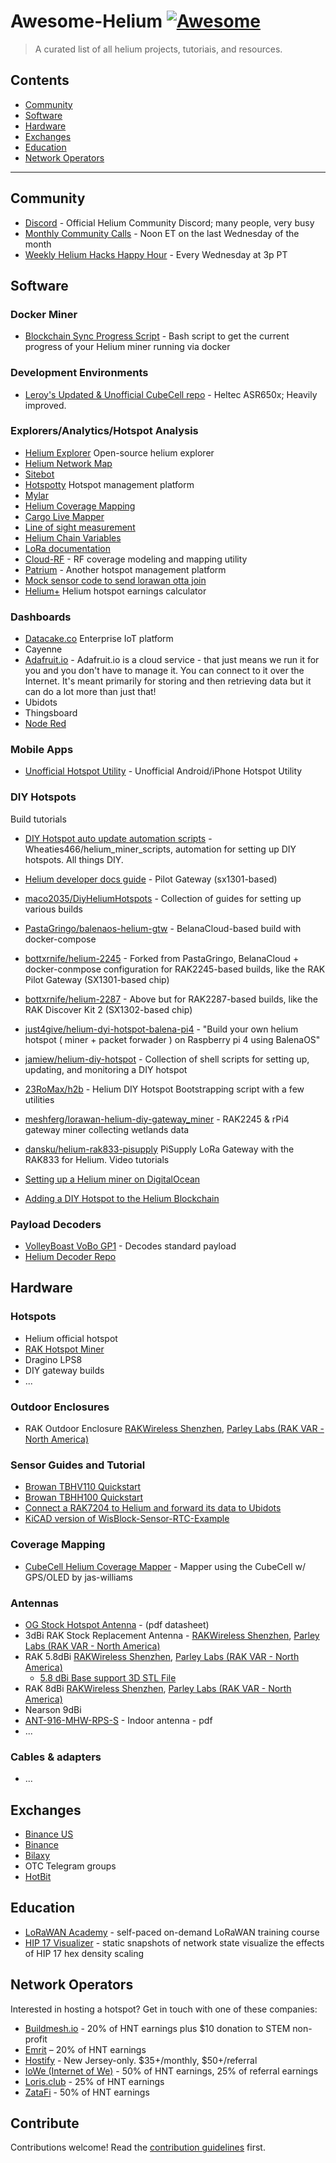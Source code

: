 # Awesome-Helium [![Awesome](https://awesome.re/badge.svg)](https://awesome.re)

> A curated list of all helium projects, tutoriais, and resources.


## Contents

- [Community](#community)
- [Software](#software)
- [Hardware](#hardware)
- [Exchanges](#exchanges)
- [Education](#education)
- [Network Operators](#network-operators)

---

## Community

* [Discord](http://discord.gg/helium) - Official Helium Community Discord; many people, very busy
* [Monthly Community Calls](https://docs.google.com/document/d/1bMm2alBigBj3detA775Dn0Gz9UM5XczAeK9vnjBB3l0/edit#) - Noon ET on the last Wednesday of the month
* [Weekly Helium Hacks Happy Hour](https://zoom.us/meeting/register/tJ0qdeyorDgqHdbWZTQhBSphsFEytiyc5BiP) - Every Wednesday at 3p PT

## Software
### Docker Miner

* [Blockchain Sync Progress Script](https://github.com/Doginal/helium-network-scripts) - Bash script to get the current progress of your Helium miner running via docker

### Development Environments

* [Leroy's Updated & Unofficial CubeCell repo](https://github.com/leroyle/ASR650x-Arduino) - Heltec ASR650x; Heavily improved.

### Explorers/Analytics/Hotspot Analysis

* [Helium Explorer](https://explorer.helium.com) Open-source helium explorer
* [Helium Network Map](https://network.helium.com)
* [Sitebot](https://sitebot.com/helium)
* [Hotspotty](https://hotspotty.net) Hotspot management platform
* [Mylar](https://mylar.app)
* [Helium Coverage Mapping](https://mappers.helium.com)
* [Cargo Live Mapper](https://cargo.helium.com/)
* [Line of sight measurement](https://www.scadacore.com/tools/rf-path/rf-line-of-sight/)
* [Helium Chain Variables](https://helium.plus/chain-vars)
* [LoRa documentation](https://lora.readthedocs.io/en/latest/)
* [Cloud-RF](https://cloudrf.com/) - RF coverage modeling and mapping utility
* [Patrium](https://patrium.app/) - Another hotspot management platform
* [Mock sensor code to send lorawan otta join](https://github.com/gradoj/sensor)
* [Helium+](https://helium.plus/) Helium hotspot earnings calculator

### Dashboards
* [Datacake.co](https://datacake.co/) Enterprise IoT platform
* Cayenne
* [Adafruit.io](https://learn.adafruit.com/welcome-to-adafruit-io) - Adafruit.io is a cloud service - that just means we run it for you and you don't have to manage it. You can connect to it over the Internet. It's meant primarily for storing and then retrieving data but it can do a lot more than just that!
* Ubidots
* Thingsboard
* [Node Red](https://nodered.org/)

### Mobile Apps

* [Unofficial Hotspot Utility](https://github.com/kent-williams/hotspot-utility) - Unofficial Android/iPhone Hotspot Utility

### DIY Hotspots

Build tutorials

* [DIY Hotspot auto update automation scripts](https://github.com/Wheaties466/helium_miner_scripts) - Wheaties466/helium_miner_scripts, automation for setting up DIY hotspots. All things DIY.
* [Helium developer docs guide](https://developer.helium.com/hotspot/developer-setup) - Pilot Gateway (sx1301-based)
* [maco2035/DiyHeliumHotspots](https://github.com/maco2035/DiyHeliumHotspots) - Collection of guides for setting up various builds
* [PastaGringo/balenaos-helium-gtw](https://github.com/PastaGringo/balenaos-helium-gtw) - BelanaCloud-based build with docker-compose
* [bottxrnife/helium-2245](https://github.com/bottxrnife/helium-2245) - Forked from PastaGringo, BelanaCloud + docker-conmpose configuration for RAK2245-based builds, like the RAK Pilot Gateway (SX1301-based chip)
* [bottxrnife/helium-2287](https://github.com/bottxrnife/helium-2287) - Above but for RAK2287-based builds, like the RAK Discover Kit 2 (SX1302-based chip)
* [just4give/helium-dyi-hotspot-balena-pi4](https://github.com/just4give/helium-dyi-hotspot-balena-pi4) - "Build your own helium hotspot ( miner + packet forwader ) on Raspberry pi 4 using BalenaOS"
* [jamiew/helium-diy-hotspot](https://github.com/jamiew/helium-diy-hotspot) - Collection of shell scripts for setting up, updating, and monitoring a DIY hotspot
* [23RoMax/h2b](https://github.com/23RoMax/h2b) - Helium DIY Hotspot Bootstrapping script with a few utilities
* [meshferg/lorawan-helium-diy-gateway_miner](https://github.com/meshferg/lorawan-helium-diy-gateway_miner ) - RAK2245 & rPi4 gateway miner collecting wetlands data
* [dansku/helium-rak833-pisupply](https://github.com/dansku/helium-rak833-pisupply) PiSupply LoRa Gateway with the RAK833 for Helium.
Video tutorials

* [Setting up a Helium miner on DigitalOcean](https://www.youtube.com/watch?v=rR2Z0vOufLM)
* [Adding a DIY Hotspot to the Helium Blockchain](https://www.youtube.com/watch?v=SzFWSv6UcIE)

### Payload Decoders

* [VolleyBoast VoBo GP1](https://github.com/VolleyBoast/Decoder) - Decodes standard payload
* [Helium Decoder Repo](https://github.com/helium/console-decoders)


## Hardware

### Hotspots

* Helium official hotspot
* [RAK Hotspot Miner](https://www.calchipconnect.com/products/rak-hotspot-miner)
* Dragino LPS8
* DIY gateway builds
* ...

### Outdoor Enclosures

* RAK Outdoor Enclosure [RAKWireless Shenzhen](https://store.rakwireless.com/products/outdoor-gateway-enclosure?variant=29748845051949), [Parley Labs (RAK VAR - North America)](https://shop.parleylabs.com/collections/accessories/products/outdoor-gateway-enclosure?variant=37786576781491)

### Sensor Guides and Tutorial

* [Browan TBHV110 Quickstart](https://github.com/mikedsp/helium/blob/master/MyDocuments/BrowanTBHV110_HeliumQuickStart-SHARE.pdf)
* [Browan TBHH100 Quickstart](https://github.com/mikedsp/helium/blob/master/MyDocuments/HowTo_BrowanTBHH100_to_GoogleSheet-SHARE.pdf)
* [Connect a RAK7204 to Helium and forward its data to Ubidots](https://www.hackster.io/mariacarlinahernandez/connect-a-rak7204-to-helium-and-forward-its-data-to-ubidots-073793)
* [KiCAD version of WisBlock-Sensor-RTC-Example](https://github.com/ManuIoT/WisBlock-Sensor-RTC-Example)

### Coverage Mapping

* [CubeCell Helium Coverage Mapper](https://github.com/jas-williams/CubeCell-Helium-Mapper) - Mapper using the CubeCell w/ GPS/OLED by jas-williams

### Antennas

* [OG Stock Hotspot Antenna](https://www.mouser.com/datasheet/2/238/ant-916-cw-hwr-1633319.pdf) - (pdf datasheet)
* 3dBi RAK Stock Replacement Antenna - [RAKWireless Shenzhen](https://store.rakwireless.com/collections/accessories/products/3-dbi-lora-antenna?variant=32429030637613), [Parley Labs (RAK VAR - North America)](https://shop.parleylabs.com/collections/accessories/products/3-dbi-lora-antenna)
* RAK 5.8dBi [RAKWireless Shenzhen](https://store.rakwireless.com/products/fiber-glass-antenna), [Parley Labs (RAK VAR - North America)](https://shop.parleylabs.com/products/rak-fiber-glass-lorawan-antenna-us915?variant=37264623468723)
  * [5.8 dBi Base support 3D STL File](https://www.thingiverse.com/thing:4607962)
* RAK 8dBi [RAKWireless Shenzhen](https://store.rakwireless.com/products/fiber-glass-antenna), [Parley Labs (RAK VAR - North America)](https://shop.parleylabs.com/products/rak-fiber-glass-lorawan-antenna-us915?variant=37563940733107)
* Nearson 9dBi
* [ANT-916-MHW-RPS-S](https://linxtechnologies.com/wp/wp-content/uploads/ant-916-mhw-fff-x.pdf) - Indoor antenna - pdf
* ...

### Cables & adapters

* ...

## Exchanges

* [Binance US](https://www.binance.us)
* [Binance](https://www.binance.com/)
* [Bilaxy](https://bilaxy.com/)
* OTC Telegram groups
* [HotBit](hotbit.io/)

## Education

 * [LoRaWAN Academy](https://lora-developers.semtech.com/resources/lorawan-academy/) - self-paced on-demand LoRaWAN training course
 * [HIP 17 Visualizer](https://hip17.helium.wtf/) - static snapshots of network state visualize the effects of HIP 17 hex density scaling

## Network Operators

Interested in hosting a hotspot? Get in touch with one of these companies:

 * [Buildmesh.io](https://www.buildmesh.io/) - 20% of HNT earnings plus $10 donation to STEM non-profit
 * [Emrit](https://emrit.io/) – 20% of HNT earnings
 * [Hostify](https://www.hostify.cc/) - New Jersey-only. $35+/monthly, $50+/referral
 * [IoWe (Internet of We)](https://www.InternetOfWe.net) - 50% of HNT earnings, 25% of referral earnings
 * [Loris.club](https://www.loris.club) - 25% of HNT earnings
 * [ZataFi](https://zatafi.com/ShareNet/) - 50% of HNT earnings


## Contribute

Contributions welcome! Read the [contribution guidelines](contributing.md) first.
